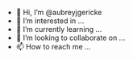 - 👋 Hi, I’m @aubreyjgericke
- 👀 I’m interested in ...
- 🌱 I’m currently learning ...
- 💞️ I’m looking to collaborate on ...
- 📫 How to reach me ...

<!---
aubreyjgericke/aubreyjgericke is a ✨ special ✨ repository because its `README.md` (this file) appears on your GitHub profile.
You can click the Preview link to take a look at your changes.
--->
